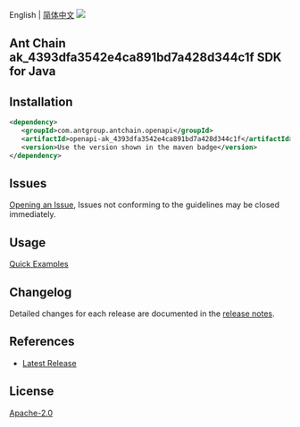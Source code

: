 English | [简体中文](README-CN.md)
![](https://aliyunsdk-pages.alicdn.com/icons/AlibabaCloud.svg)

## Ant Chain ak_4393dfa3542e4ca891bd7a428d344c1f SDK for Java

## Installation

```xml
<dependency>
   <groupId>com.antgroup.antchain.openapi</groupId>
   <artifactId>openapi-ak_4393dfa3542e4ca891bd7a428d344c1f</artifactId>
   <version>Use the version shown in the maven badge</version>
</dependency>
```

## Issues
[Opening an Issue](https://github.com/alipay/antchain-openapi-prod-sdk/issues/new), Issues not conforming to the guidelines may be closed immediately.

## Usage
[Quick Examples](https://github.com/alipay/antchain-openapi-prod-sdk/blob/master/docs/0-Examples-EN.md#quick-examples)

## Changelog
Detailed changes for each release are documented in the [release notes](./ChangeLog.txt).

## References
* [Latest Release](https://github.com/alipay/antchain-openapi-prod-sdk/)

## License
[Apache-2.0](http://www.apache.org/licenses/LICENSE-2.0)
